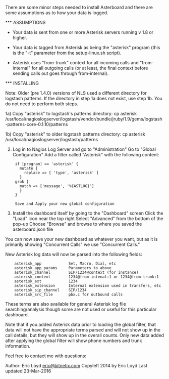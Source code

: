 There are some minor steps needed to install Asterboard and there are
some assumptions as to how your data is logged.

*** ASSUMPTIONS

* Your data is sent from one or more Asterisk servers running v 1.8 or higher.

* Your data is tagged from Asterisk as being the "asterisk" program (this is
        the "-t" parameter from the setup-linux.sh script).

* Asterisk uses "from-trunk" context for all incoming calls and "from-internal"
        for all outgoing calls (or at least, the final context before sending
        calls out goes through from-internal).


*** INSTALLING

Note: Older (pre 1.4.0) versions of NLS used a different directory for logstash
patterns.  If the directory in step 1a does not exist, use step 1b.  You do not
need to perform both steps.

1a) Copy "asterisk" to logstash's patterns directory:
cp asterisk /usr/local/nagioslogserver/logstash/vendor/bundle/jruby/1.9/gems/logstash-patterns-core-0.1.10/patterns

1b) Copy "asterisk" to older logstash patterns directory:
cp asterisk /usr/local/nagioslogserver/logstash/patterns


2) Log in to Nagios Log Server and go to "Administration"
        Go to "Global Configuration"
        Add a filter called "Asterisk" with the following content:

        if [program] == 'asterisk' {
          mutate {
            replace => [ 'type', 'asterisk' ]
          }
        grok {
          match => ['message', '%{ASTLOG}']
          }
        }
        
        Save and Apply your new global configuration

3) Install the dashboard itself by going to the "Dashboard" screen
        Click the "Load" icon near the top right
        Select "Advanced" from the bottom of the pop-up
        Choose "Browse" and browse to where you saved the asterboard.json file

You can now save your new dashboard as whatever you want, but as it is primarily
showing "Concurrent Calls" we use "Concurrent Calls."

New Asterisk log data will now be parsed into the following fields:

        asterisk_app            Set, Macro, Dial, etc
        asterisk_app_params     Parameters to above
        asterisk_channel        SIP/1234@context (for instance)
        asterisk_context        1234@from-intenal:1 or 1234@from-trunk:1
        asterisk_ext            1234
        asterisk_extension      Internal extension used in transfers, etc
        asterisk_sip_channel    SIP/1234
        asterisk_src_file       pbx.c for outbound calls

These terms are also available for general Asterisk log file searching/analysis
though some are not used or useful for this particular dashboard.

Note that if you added Asterisk data prior to loading the global filter, that
data will not have the appropriate terms parsed and will not show up in the
call details, but they will show up in the overall counts.  Only new data added
after applying the global filter will show phone numbers and trunk information.


Feel free to contact me with questions:

Author: Eric Loyd <eric@bitnetix.com>
Copyleft 2014 by Eric Loyd
Last updated 23-Mar-2016
